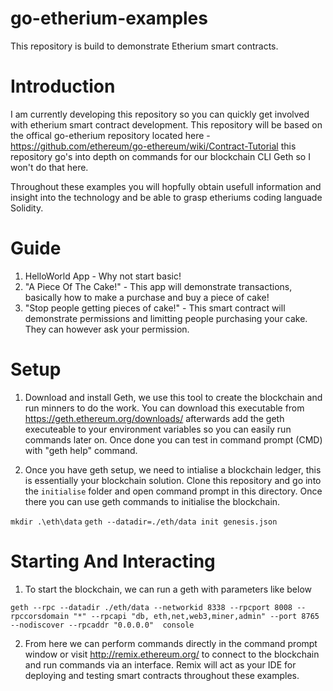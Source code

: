 # go-etherium-examples
This repository is build to demonstrate Etherium smart contracts. 

# Introduction 
I am currently developing this repository so you can quickly get involved with etherium smart contract development. This repository will be based on the offical go-etherium repository located here - https://github.com/ethereum/go-ethereum/wiki/Contract-Tutorial this repository go's into depth on commands for our blockchain CLI Geth so I won't do that here. 

Throughout these examples you will hopfully obtain usefull information and insight into the technology and be able to grasp etheriums coding languade Solidity.

# Guide

1. HelloWorld App - Why not start basic!
2. "A Piece Of The Cake!" - This app will demonstrate transactions, basically how to make a purchase and buy a piece of cake!
3. "Stop people getting pieces of cake!" - This smart contract will demonstrate permissions and limitting people purchasing your cake. They can however ask your permission. 


# Setup 

1. Download and install Geth, we use this tool to create the blockchain and run minners to do the work. You can download this executable from https://geth.ethereum.org/downloads/ afterwards add the geth executeable to your environment variables so you can easily run commands later on. Once done you can test in command prompt (CMD) with "geth help" command. 

2. Once you have geth setup, we need to intialise a blockchain ledger, this is essentially your blockchain solution. Clone this repository and go into the `initialise` folder and open command prompt in this directory. Once there you can use geth commands to initialise the blockchain. 

`mkdir .\eth\data` 
`geth --datadir=./eth/data init genesis.json`


# Starting And Interacting

1.  To start the blockchain, we can run a geth with parameters  like below 

 `geth --rpc --datadir ./eth/data --networkid 8338 --rpcport 8008 --rpccorsdomain "*" --rpcapi "db, eth,net,web3,miner,admin" --port 8765 --nodiscover --rpcaddr "0.0.0.0"  console`
 
2. From here we can perform commands directly in the command prompt window or visit http://remix.ethereum.org/ to connect to the blockchain and run commands via an interface. Remix will act as your IDE for deploying and testing smart contracts throughout these examples. 
 
